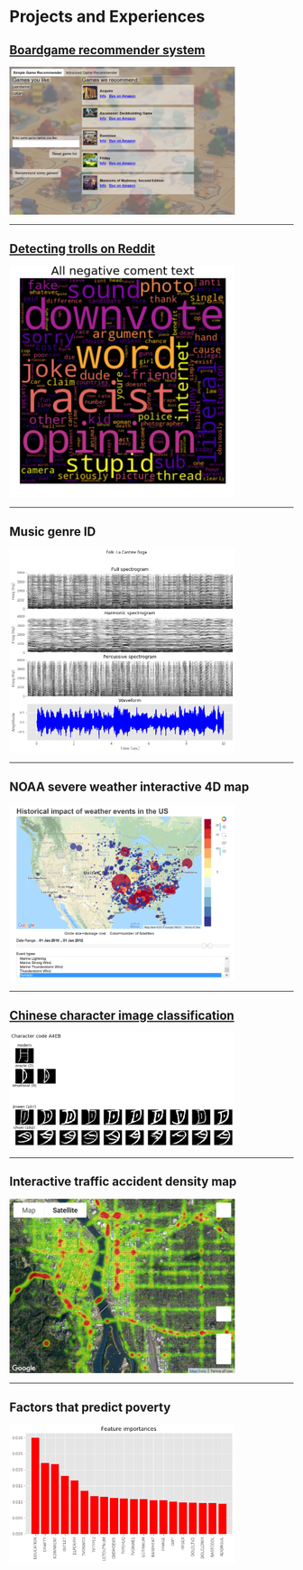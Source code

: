 # Projects and Experiences

## [Boardgame recommender system](/boardgame_recommender)
<a href="https://johnmburt.github.io/boardgame_recommender">
  <img src="images/projects/bg_rec_app_simple.png" width="400"/>
</a>

---

## [Detecting trolls on Reddit](/reddit_troll_detector)
<a href="https://johnmburt.github.io/reddit_troll_detector">
  <img src="images/projects/negative_comment_text_wordcloud.png" width="400" />
</a>

---

## Music genre ID
<a href="https://github.com/johnmburt/projects/tree/master/music_genre_id">
<img src="images/projects/harmonic_decomp.png" width="400" />
</a>

---

## NOAA severe weather interactive 4D map
<a href="https://github.com/johnmburt/projects/tree/master/NOAA_weather_events">
<img src="images/projects/weather_event_map.png" width="400"/>

---

## Chinese character image classification
<a href="https://github.com/johnmburt/projects/tree/master/chinese_characters">
<img src="images/projects/chinese_character_images.png" width="400"/>
</a>

---

## Interactive traffic accident density map
<a href="https://github.com/johnmburt/projects/tree/master/ODOT_crash_map">
<img src="images/projects/crash_map.png" width="400"/>
</a>

---

## Factors that predict poverty
<a href="https://github.com/johnmburt/projects/tree/master/residential_energy_use">
<img src="images/projects/feature_importances.png" width="400" />
</a>

